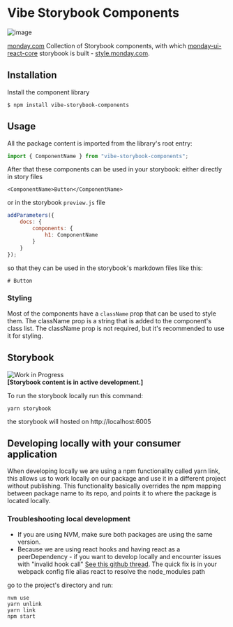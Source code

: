 # Vibe Storybook Components

![image](https://user-images.githubusercontent.com/60314759/147566893-63c5209a-8b83-4f32-af61-8b4c350ec770.png)

[monday.com](https://www.monday.com) Collection of Storybook components, with which [monday-ui-react-core](https://github.com/mondaycom/monday-ui-react-core) storybook is built - [style.monday.com](https://style.monday.com).

## Installation

Install the component library

```
$ npm install vibe-storybook-components
```

## Usage

All the package content is imported from the library's root entry:

```javascript
import { ComponentName } from "vibe-storybook-components";
```

After that these components can be used in your storybook: either directly in story files
```mdxjs
<ComponentName>Button</ComponentName>
```
or in the storybook `preview.js` file
```js
addParameters({
    docs: {
        components: {
            h1: ComponentName
        }
    }
});
```
so that they can be used in the storybook's markdown files like this:
```mdxjs
# Button
```

### Styling

Most of the components have a `className` prop that can be used to style them. The className prop is a string that is added to the component's class list. The className prop is not required, but it's recommended to use it for styling.

## Storybook

![Work in Progress](https://img.shields.io/badge/status-WIP-orange.svg)  
<b>[Storybook content is in active development.]</b>

To run the storybook locally run this command:

```
yarn storybook
```

the storybook will hosted on http://localhost:6005

## Developing locally with your consumer application

When developing locally we are using a npm functionality called yarn link, this allows us to
work locally on our package and use it in a different project without publishing.
This functionality basically overrides the npm mapping between package name to its repo, and points it to where the package is located locally.

### Troubleshooting local development

- If you are using NVM, make sure both packages are using the same version.
- Because we are using react hooks and having react as a peerDependency - if you want to develop locally and encounter issues with "invalid hook call" [See this github thread](https://github.com/facebook/react/issues/13991). The quick fix is in your webpack config file alias react to resolve the node_modules path

go to the project's directory and run:

```
nvm use
yarn unlink
yarn link
npm start
```
